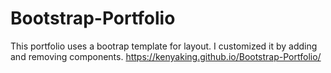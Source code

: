 # Bootstrap-Portfolio

This portfolio uses a bootrap template for layout. I customized it by adding and removing components. 
https://kenyaking.github.io/Bootstrap-Portfolio/

